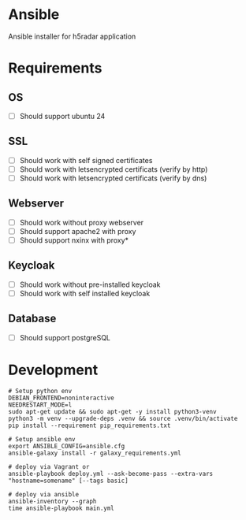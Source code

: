 # Ansible
Ansible installer for h5radar application

# Requirements
## OS
* [ ] Should support ubuntu 24

## SSL
* [ ] Should work with self signed certificates
* [ ] Should work with letsencrypted certificats (verify by http)
* [ ] Should work with letsencrypted certificats (verify by dns)

## Webserver
* [ ] Should work without proxy webserver  
* [ ] Should support apache2 with proxy 
* [ ] Should support nxinx with proxy* 

## Keycloak
* [ ] Should work without pre-installed keycloak  
* [ ] Should work with self installed keycloak 

## Database
* [ ] Should support postgreSQL  

# Development
```
# Setup python env
DEBIAN_FRONTEND=noninteractive
NEEDRESTART_MODE=l
sudo apt-get update && sudo apt-get -y install python3-venv
python3 -m venv --upgrade-deps .venv && source .venv/bin/activate
pip install --requirement pip_requirements.txt

# Setup ansible env
export ANSIBLE_CONFIG=ansible.cfg
ansible-galaxy install -r galaxy_requirements.yml

# deploy via Vagrant or
ansible-playbook deploy.yml --ask-become-pass --extra-vars "hostname=somename" [--tags basic]

# deploy via ansible
ansible-inventory --graph
time ansible-playbook main.yml
```


